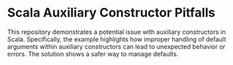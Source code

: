 # Scala Auxiliary Constructor Pitfalls

This repository demonstrates a potential issue with auxiliary constructors in Scala.  Specifically, the example highlights how improper handling of default arguments within auxiliary constructors can lead to unexpected behavior or errors. The solution shows a safer way to manage defaults.